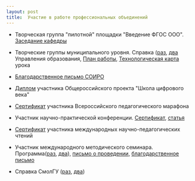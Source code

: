 ```yaml
---
layout: post
title:  Участие в работе профессиональных объединений
---
```


- Творческая группа "пилотной" площадки "Введение ФГОС ООО". [Заседание кафедры](../content/form18/Оценивание-образовательных-достижений.pdf)

- Творческие группы муниципального уровня. Справка ([раз](../content/form18/Справка-Управления-образования-1-лист.jpg), [два](../content/form18/Справка-Управления-образования-2-лист.jpg) Управления образования, [План работы](../content/form18/План-работы-ТГ-СШ-29.pdf), [Технологическая карта](../content/form18/Технологическая-карта.pdf) урока

- [Благодарственное письмо СОИРО](../content/form18/Благ-письмо-СОИРО.jpg)

- [Диплом](../content/form18/Учитель-цифрового-века-15-16.jpg) участника Общероссийского проекта "Школа цифрового века"

- [Сертификат](../content/form18/Сертификат-Марафон-16.jpg) участника Всероссийского педагогического марафона

- Участник научно-практической конференции. [Сертификат](../content/form18/Сертификат-Конференция-Наука-и-образование-в-21-веке.jpg), [статья](../content/form18/статья-1.pdf)

- [Сертификат](../content/form18/Сертификат-участника-чтений.jpg) участника международных научно-педагогических чтений

- Участник международного методического семинара. Программа([раз](../content/form18/Программа-международного-семинара-6-10-14-1.jpg), [два](../content/form18/Программа-международного-семинара-6-10-14-2.jpg)),  [письмо о проведении](../content/form18/Письмо-о-проведении-международного-семинара.jpg), [благодарственное письмо](../content/form18/Благ-письмо-за-международный-семинар.jpg)

- Cправка CмолГУ ([раз](../content/form18/Справка-из-СмолГУ-1.jpg), [два](../content/form18/Справка-из-СмолГУ-2.jpg))
